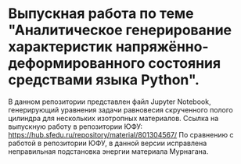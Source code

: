 # Выпускная работа по теме "Аналитическое генерирование характеристик напряжённо-деформированного состояния средствами языка Python".
В данном репозитории представлен файл Jupyter Notebook, генерирующий уравнения задачи равновесия скрученного полого цилиндра для нескольких изотропных материалов.
Ссылка на выпускную работу в репозитории ЮФУ: https://hub.sfedu.ru/repository/material/801304567/
По сравнению с работой в репозитории ЮФУ, в данной версии исправлена неправильная подстановка энергии материала Мурнагана.
